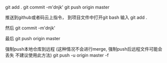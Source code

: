 git add . 
git commit -m'dnjk'
git push origin master



推送到github或者码云上指令，
到项目文件中打开git bash 输入
git add . 

然后
git commit -m'dnjk'

最后
git push origin master

强制push本地仓库到远程 (这种情况不会进行merge, 强制push后远程文件可能会丢失 不建议使用此方法)
git push -u origin master -f
